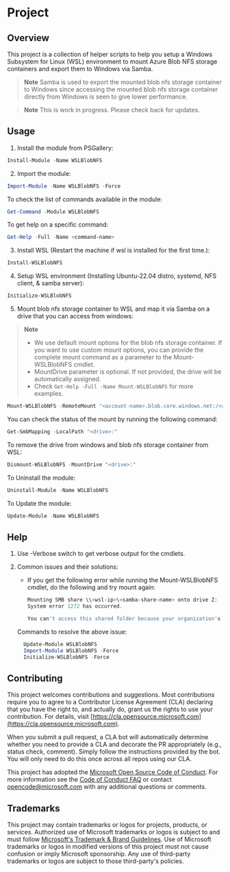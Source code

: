 # Project

## Overview

This project is a collection of helper scripts to help you setup a Windows Subsystem for Linux (WSL) environment to mount Azure Blob NFS storage containers and export them to Windows via Samba.
> **Note**
> Samba is used to export the mounted blob nfs storage container to Windows since accessing the mounted blob nfs storage container directly from Windows is seen to give lower performance.


> **Note**
> This is work in progress. Please check back for updates.

## Usage

1. Install the module from PSGallery:  

```powershell
Install-Module -Name WSLBlobNFS
```

2. Import the module:  

```powershell
Import-Module -Name WSLBlobNFS -Force
```

To check the list of commands available in the module:  

```powershell
Get-Command -Module WSLBlobNFS
```

To get help on a specific command:  

```powershell
Get-Help -Full -Name <command-name>
```

3. Install WSL (Restart the machine if wsl is installed for the first time.):  

```powershell
Install-WSLBlobNFS
```

4. Setup WSL environment (Installing Ubuntu-22.04 distro, systemd, NFS client, & samba server):  

```powershell
Initialize-WSLBlobNFS
```

5. Mount blob nfs storage container to WSL and map it via Samba on a drive that you can access from windows:  

> **Note**
> - We use default mount options for the blob nfs storage container. If you want to use custom mount options, you can provide the complete mount command as a parameter to the Mount-WSLBlobNFS cmdlet.
> - MountDrive parameter is optional. If not provided, the drive will be automatically assigned.
> - Check ```Get-Help -Full -Name Mount-WSLBlobNFS``` for more examples.

```powershell
Mount-WSLBlobNFS -RemoteMount "<account-name>.blob.core.windows.net:/<account-name>/<container-name>"
```

You can check the status of the mount by running the following command:  

```powershell
Get-SmbMapping -LocalPath "<drive>:"
```

To remove the drive from windows and blob nfs storage container from WSL:  

```powershell
Dismount-WSLBlobNFS -MountDrive "<drive>:"
```

To Uninstall the module:  

```powershell
Uninstall-Module -Name WSLBlobNFS
```

To Update the module:  

```powershell
Update-Module -Name WSLBlobNFS
```

## Help

1. Use -Verbose switch to get verbose output for the cmdlets.

2. Common issues and their solutions:  

    - If you get the following error while running the Mount-WSLBlobNFS cmdlet, do the following and try mount again: 

        ```powershell
        Mounting SMB share \\<wsl-ip>\<samba-share-name> onto drive Z:
        System error 1272 has occurred.

        You can't access this shared folder because your organization's security policies block unauthenticated guest access. These policies help protect your PC from unsafe or malicious devices on the network.
        ```

     Commands to resolve the above issue:
      ```powershell
        Update-Module WSLBlobNFS
        Import-Module WSLBlobNFS -Force
        Initialize-WSLBlobNFS -Force
      ```

## Contributing

This project welcomes contributions and suggestions.  Most contributions require you to agree to a
Contributor License Agreement (CLA) declaring that you have the right to, and actually do, grant us
the rights to use your contribution. For details, visit [https://cla.opensource.microsoft.com](https://cla.opensource.microsoft.com).

When you submit a pull request, a CLA bot will automatically determine whether you need to provide
a CLA and decorate the PR appropriately (e.g., status check, comment). Simply follow the instructions
provided by the bot. You will only need to do this once across all repos using our CLA.

This project has adopted the [Microsoft Open Source Code of Conduct](https://opensource.microsoft.com/codeofconduct/).
For more information see the [Code of Conduct FAQ](https://opensource.microsoft.com/codeofconduct/faq/) or
contact [opencode@microsoft.com](mailto:opencode@microsoft.com) with any additional questions or comments.

## Trademarks

This project may contain trademarks or logos for projects, products, or services. Authorized use of Microsoft
trademarks or logos is subject to and must follow
[Microsoft's Trademark & Brand Guidelines](https://www.microsoft.com/en-us/legal/intellectualproperty/trademarks/usage/general).
Use of Microsoft trademarks or logos in modified versions of this project must not cause confusion or imply Microsoft sponsorship.
Any use of third-party trademarks or logos are subject to those third-party's policies.
